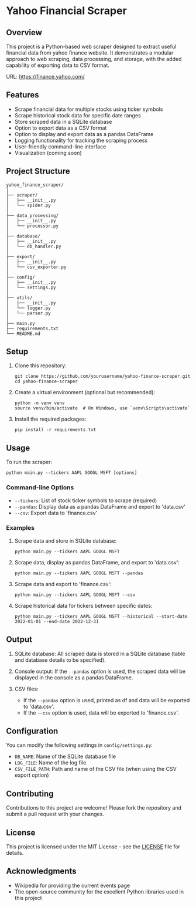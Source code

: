 # Yahoo Financial Scraper

## Overview

This project is a Python-based web scraper designed to extract useful financial data from yahoo finance website. It demonstrates a modular approach to web scraping, data processing, and storage, with the added capability of exporting data to CSV format.

URL: https://finance.yahoo.com/

## Features

- Scrape financial data for multiple stocks using ticker symbols
- Scrape historical stock data for specific date ranges
- Store scraped data in a SQLite database
- Option to export data as a CSV format
- Option to display and export data as a pandas DataFrame
- Logging functionality for tracking the scraping process
- User-friendly command-line interface
- Visualization (coming soon)

## Project Structure

```
yahoo_finance_scraper/
│
├── scraper/
│   ├── __init__.py
│   └── spider.py
│
├── data_processing/
│   ├── __init__.py
│   └── processor.py
│
├── database/
│   ├── __init__.py
│   └── db_handler.py
│
├── export/
│   ├── __init__.py
│   └── csv_exporter.py
│
├── config/
│   ├── __init__.py
│   └── settings.py
│
├── utils/
│   ├── __init__.py
│   └── logger.py
│   └── parser.py
│
├── main.py
├── requirements.txt
└── README.md
```

## Setup

1. Clone this repository:
   ```
   git clone https://github.com/yourusername/yahoo-finance-scraper.git
   cd yahoo-finance-scraper
   ```

2. Create a virtual environment (optional but recommended):
   ```
   python -m venv venv
   source venv/bin/activate  # On Windows, use `venv\Scripts\activate`
   ```

3. Install the required packages:
   ```
   pip install -r requirements.txt
   ```

## Usage

To run the scraper:

```
python main.py --tickers AAPL GOOGL MSFT [options]
```

### Command-line Options

- `--tickers`: List of stock ticker symbols to scrape (required)
- `--pandas`: Display data as a pandas DataFrame and export to 'data.csv'
- `--csv`: Export data to 'finance.csv'

### Examples

1. Scrape data and store in SQLite database:
   ```
   python main.py --tickers AAPL GOOGL MSFT
   ```

2. Scrape data, display as pandas DataFrame, and export to 'data.csv':
   ```
   python main.py --tickers AAPL GOOGL MSFT --pandas
   ```

3. Scrape data and export to 'finance.csv':
   ```
   python main.py --tickers AAPL GOOGL MSFT --csv
   ```
4. Scrape historical data for tickers between specific dates:
   ```
   python main.py --tickers AAPL GOOGL MSFT --historical --start-date 2022-01-01 --end-date 2022-12-31
   ```

## Output

1. SQLite database: All scraped data is stored in a SQLite database (table and database details to be specified).

2. Console output: If the `--pandas` option is used, the scraped data will be displayed in the console as a pandas DataFrame.

3. CSV files:
   - If the `--pandas` option is used, printed as df and data will be exported to 'data.csv'.
   - If the `--csv` option is used, data will be exported to 'finance.csv'.

## Configuration

You can modify the following settings in `config/settings.py`:

- `DB_NAME`: Name of the SQLite database file
- `LOG_FILE`: Name of the log file
- `CSV_FILE_PATH`: Path and name of the CSV file (when using the CSV export option)

## Contributing

Contributions to this project are welcome! Please fork the repository and submit a pull request with your changes.

## License

This project is licensed under the MIT License - see the [LICENSE](LICENSE) file for details.

## Acknowledgments

- Wikipedia for providing the current events page
- The open-source community for the excellent Python libraries used in this project